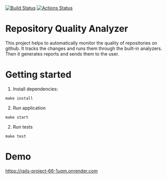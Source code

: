 [![Build Status](https://github.com/Suban05/rails-project-66/workflows/CI/badge.svg)](https://github.com/Suban05/rails-project-66/actions)
[![Actions Status](https://github.com/Suban05/rails-project-66/actions/workflows/hexlet-check.yml/badge.svg)](https://github.com/Suban05/rails-project-66/actions)

# Repository Quality Analyzer

This project helps to automatically monitor the quality of repositories on github. It tracks the changes and runs them through the built-in analyzers. Then it generates reports and sends them to the user.

# Getting started

1. Install dependencies:

```
make install
```

2. Run application

```
make start
```

2. Run tests

```
make test
```

# Demo

https://rails-project-66-1uqm.onrender.com
